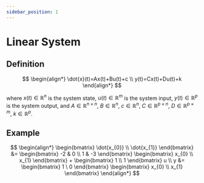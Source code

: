 ```yaml
---
sidebar_position: 1
---
```


# Linear System

## Definition

$$
\begin{align*}
\dot{x}(t)=Ax(t)+Bu(t)+c \\
y(t)=Cx(t)+Du(t)+k
\end{align*}
$$

where $x(t) \in \mathbb{R}^{n}$ is the system state, $u(t) \in \mathbb{R}^{m}$ is the system input, $y(t) \in
\mathbb{R}^{p}$ is the system output, and $A \in \mathbb{R}^{n \times n}$, $B \in \mathbb{R}^{n}$, $c \in
\mathbb{R}^{n}$, $C \in \mathbb{R}^{p \times n}$, $D \in \mathbb{R}^{p \times m}$, $k \in \mathbb{R}^{p}$.

## Example

$$
\begin{align*}
\begin{bmatrix}
\dot{x_{0}} \\
\dot{x_{1}}
\end{bmatrix} &=
\begin{bmatrix}
-2 & 0 \\
1 & -3
\end{bmatrix}
\begin{bmatrix}
x_{0} \\
x_{1}
\end{bmatrix} +
\begin{bmatrix}
1 \\
1
\end{bmatrix} u \\
y &=
\begin{bmatrix}
1 \ 0
\end{bmatrix}
\begin{bmatrix}
x_{0} \\
x_{1}
\end{bmatrix}
\end{align*}
$$
